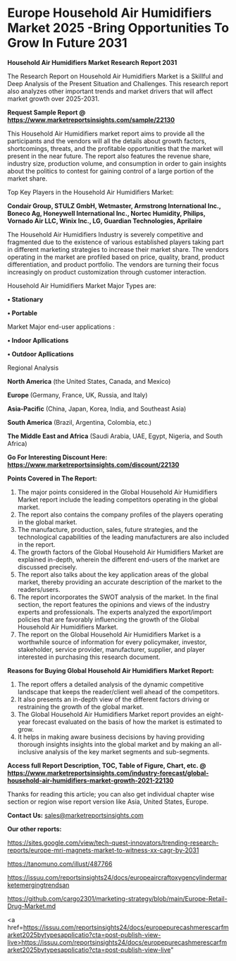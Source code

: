 # Europe Household Air Humidifiers Market 2025 -Bring Opportunities To Grow In Future 2031

<strong>Household Air Humidifiers Market Research Report 2031</strong>

The Research Report on Household Air Humidifiers Market is a Skillful and Deep Analysis of the Present Situation and Challenges. This research report also analyzes other important trends and market drivers that will affect market growth over 2025-2031.

<strong>Request Sample Report @ <a href=https://www.marketreportsinsights.com/sample/22130>https://www.marketreportsinsights.com/sample/22130</a></strong>

This Household Air Humidifiers market report aims to provide all the participants and the vendors will all the details about growth factors, shortcomings, threats, and the profitable opportunities that the market will present in the near future. The report also features the revenue share, industry size, production volume, and consumption in order to gain insights about the politics to contest for gaining control of a large portion of the market share.

Top Key Players in the Household Air Humidifiers Market:

<strong>Condair Group, STULZ GmbH, Wetmaster, Armstrong International Inc., Boneco Ag, Honeywell International Inc., Nortec Humidity, Philips, Vornado Air LLC, Winix Inc., LG, Guardian Technologies, Aprilaire</strong>

The Household Air Humidifiers Industry is severely competitive and fragmented due to the existence of various established players taking part in different marketing strategies to increase their market share. The vendors operating in the market are profiled based on price, quality, brand, product differentiation, and product portfolio. The vendors are turning their focus increasingly on product customization through customer interaction.

Household Air Humidifiers Market Major Types are:

<strong>• Stationary

• Portable</strong>

Market Major end-user applications :

<strong>• Indoor Apllications

• Outdoor Apllications</strong>

Regional Analysis

</u><strong><b>North America</b></strong> (the United States, Canada, and Mexico)

<strong><b>Europe </b></strong>(Germany, France, UK, Russia, and Italy)

<strong><b>Asia-Pacific</b></strong> (China, Japan, Korea, India, and Southeast Asia)

<strong><b>South America</b></strong> (Brazil, Argentina, Colombia, etc.)

<strong><b>The Middle East and Africa</b></strong> (Saudi Arabia, UAE, Egypt, Nigeria, and South Africa)

<strong>Go For Interesting Discount Here: <a href=https://www.marketreportsinsights.com/discount/22130>https://www.marketreportsinsights.com/discount/22130</a></strong>

<strong>Points Covered in The Report:</strong>
<ol>
  <li>The major points considered in the Global Household Air Humidifiers Market report include the leading competitors operating in the global market.</li>
  <li>The report also contains the company profiles of the players operating in the global market.</li>
  <li>The manufacture, production, sales, future strategies, and the technological capabilities of the leading manufacturers are also included in the report.</li>
  <li>The growth factors of the Global Household Air Humidifiers Market are explained in-depth, wherein the different end-users of the market are discussed precisely.</li>
  <li>The report also talks about the key application areas of the global market, thereby providing an accurate description of the market to the readers/users.</li>
  <li>The report incorporates the SWOT analysis of the market. In the final section, the report features the opinions and views of the industry experts and professionals. The experts analyzed the export/import policies that are favorably influencing the growth of the Global Household Air Humidifiers Market.</li>
  <li>The report on the Global Household Air Humidifiers Market is a worthwhile source of information for every policymaker, investor, stakeholder, service provider, manufacturer, supplier, and player interested in purchasing this research document.</li>
</ol>
<strong>Reasons for Buying Global Household Air Humidifiers Market Report:</strong>

<ol>
  <li>The report offers a detailed analysis of the dynamic competitive landscape that keeps the reader/client well ahead of the competitors.</li>
  <li>It also presents an in-depth view of the different factors driving or restraining the growth of the global market.</li>
  <li>The Global Household Air Humidifiers Market report provides an eight-year forecast evaluated on the basis of how the market is estimated to grow.</li>
  <li>It helps in making aware business decisions by having providing thorough insights insights into the global market and by making an all-inclusive analysis of the key market segments and sub-segments.</li>
</ol>
<strong>Access full Report Description, TOC, Table of Figure, Chart, etc. @ <a href=https://www.marketreportsinsights.com/industry-forecast/global-household-air-humidifiers-market-growth-2021-22130>https://www.marketreportsinsights.com/industry-forecast/global-household-air-humidifiers-market-growth-2021-22130</a></strong>


Thanks for reading this article; you can also get individual chapter wise section or region wise report version like Asia, United States, Europe.

<strong>Contact Us:</strong>
sales@marketreportsinsights.com

<strong>Our other reports:</strong>

<a href=https://sites.google.com/view/tech-quest-innovators/trending-research-reports/europe-mri-magnets-market-to-witness-xx-cagr-by-2031>https://sites.google.com/view/tech-quest-innovators/trending-research-reports/europe-mri-magnets-market-to-witness-xx-cagr-by-2031</a>

<a href=https://tanomuno.com/illust/487766>https://tanomuno.com/illust/487766</a>

<a href=https://issuu.com/reportsinsights24/docs/europeaircraftoxygencylindermarketemergingtrendsan>https://issuu.com/reportsinsights24/docs/europeaircraftoxygencylindermarketemergingtrendsan</a>

<a href=https://github.com/cargo2301/marketing-strategy/blob/main/Europe-Retail-Drug-Market.md>https://github.com/cargo2301/marketing-strategy/blob/main/Europe-Retail-Drug-Market.md</a>

<a href=https://issuu.com/reportsinsights24/docs/europepurecashmerescarfmarket2025bytypesapplicatio?cta=post-publish-view-live>https://issuu.com/reportsinsights24/docs/europepurecashmerescarfmarket2025bytypesapplicatio?cta=post-publish-view-live</a>"
